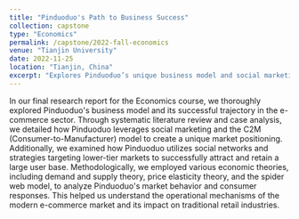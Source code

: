 ```yaml
---
title: "Pinduoduo's Path to Business Success"
collection: capstone
type: "Economics"
permalink: /capstone/2022-fall-economics
venue: "Tianjin University"
date: 2022-11-25
location: "Tianjin, China"
excerpt: "Explores Pinduoduo’s unique business model and social marketing strategies that drive its rapid growth and strong user base in the e-commerce sector."
---
```


In our final research report for the Economics course, we thoroughly explored Pinduoduo's business model and its successful trajectory in the e-commerce sector. Through systematic literature review and case analysis, we detailed how Pinduoduo leverages social marketing and the C2M (Consumer-to-Manufacturer) model to create a unique market positioning. Additionally, we examined how Pinduoduo utilizes social networks and strategies targeting lower-tier markets to successfully attract and retain a large user base. Methodologically, we employed various economic theories, including demand and supply theory, price elasticity theory, and the spider web model, to analyze Pinduoduo's market behavior and consumer responses. This helped us understand the operational mechanisms of the modern e-commerce market and its impact on traditional retail industries.